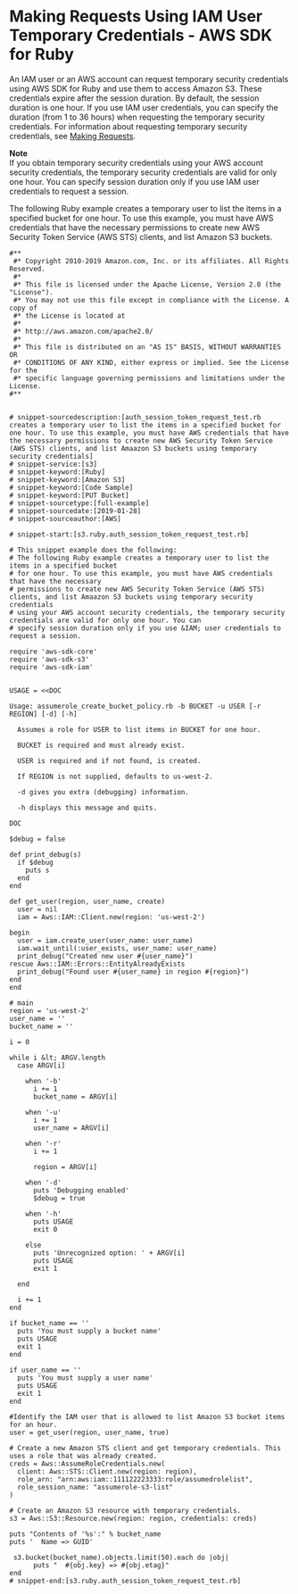 # Making Requests Using IAM User Temporary Credentials \- AWS SDK for Ruby<a name="AuthUsingTempSessionTokenRuby"></a>

An IAM user or an AWS account can request temporary security credentials using AWS SDK for Ruby and use them to access Amazon S3\. These credentials expire after the session duration\. By default, the session duration is one hour\. If you use IAM user credentials, you can specify the duration \(from 1 to 36 hours\) when requesting the temporary security credentials\. For information about requesting temporary security credentials, see [Making Requests](MakingRequests.md)\.

**Note**  
If you obtain temporary security credentials using your AWS account security credentials, the temporary security credentials are valid for only one hour\. You can specify session duration only if you use IAM user credentials to request a session\.

The following Ruby example creates a temporary user to list the items in a specified bucket for one hour\. To use this example, you must have AWS credentials that have the necessary permissions to create new AWS Security Token Service \(AWS STS\) clients, and list Amazon S3 buckets\.

```
#**
 #* Copyright 2010-2019 Amazon.com, Inc. or its affiliates. All Rights Reserved.
 #*
 #* This file is licensed under the Apache License, Version 2.0 (the "License").
 #* You may not use this file except in compliance with the License. A copy of
 #* the License is located at
 #*
 #* http://aws.amazon.com/apache2.0/
 #*
 #* This file is distributed on an "AS IS" BASIS, WITHOUT WARRANTIES OR
 #* CONDITIONS OF ANY KIND, either express or implied. See the License for the
 #* specific language governing permissions and limitations under the License.
#**


# snippet-sourcedescription:[auth_session_token_request_test.rb creates a temporary user to list the items in a specified bucket for one hour. To use this example, you must have AWS credentials that have the necessary permissions to create new AWS Security Token Service (AWS STS) clients, and list Amaazon S3 buckets using temporary security credentials] 
# snippet-service:[s3]
# snippet-keyword:[Ruby]
# snippet-keyword:[Amazon S3]
# snippet-keyword:[Code Sample]
# snippet-keyword:[PUT Bucket]
# snippet-sourcetype:[full-example]
# snippet-sourcedate:[2019-01-28]
# snippet-sourceauthor:[AWS]

# snippet-start:[s3.ruby.auth_session_token_request_test.rb]

# This snippet example does the following:
# The following Ruby example creates a temporary user to list the items in a specified bucket
# for one hour. To use this example, you must have AWS credentials that have the necessary
# permissions to create new AWS Security Token Service (AWS STS) clients, and list Amaazon S3 buckets using temporary security credentials 
# using your AWS account security credentials, the temporary security credentials are valid for only one hour. You can
# specify session duration only if you use &IAM; user credentials to request a session.

require 'aws-sdk-core'
require 'aws-sdk-s3'
require 'aws-sdk-iam'


USAGE = <<DOC

Usage: assumerole_create_bucket_policy.rb -b BUCKET -u USER [-r REGION] [-d] [-h]

  Assumes a role for USER to list items in BUCKET for one hour.

  BUCKET is required and must already exist.

  USER is required and if not found, is created.

  If REGION is not supplied, defaults to us-west-2.

  -d gives you extra (debugging) information.

  -h displays this message and quits.

DOC

$debug = false

def print_debug(s)
  if $debug
    puts s
  end
end

def get_user(region, user_name, create)
  user = nil
  iam = Aws::IAM::Client.new(region: 'us-west-2')
  
begin
  user = iam.create_user(user_name: user_name)
  iam.wait_until(:user_exists, user_name: user_name)
  print_debug("Created new user #{user_name}")
rescue Aws::IAM::Errors::EntityAlreadyExists
  print_debug("Found user #{user_name} in region #{region}")
end
end

# main
region = 'us-west-2'
user_name = ''
bucket_name = ''

i = 0

while i &lt; ARGV.length
  case ARGV[i]

    when '-b'
      i += 1
      bucket_name = ARGV[i]

    when '-u'
      i += 1
      user_name = ARGV[i]

    when '-r'
      i += 1

      region = ARGV[i]

    when '-d'
      puts 'Debugging enabled'
      $debug = true

    when '-h'
      puts USAGE
      exit 0

    else
      puts 'Unrecognized option: ' + ARGV[i]
      puts USAGE
      exit 1

  end

  i += 1
end

if bucket_name == ''
  puts 'You must supply a bucket name'
  puts USAGE
  exit 1
end

if user_name == ''
  puts 'You must supply a user name'
  puts USAGE
  exit 1
end

#Identify the IAM user that is allowed to list Amazon S3 bucket items for an hour.
user = get_user(region, user_name, true)

# Create a new Amazon STS client and get temporary credentials. This uses a role that was already created.
creds = Aws::AssumeRoleCredentials.new(
  client: Aws::STS::Client.new(region: region),
  role_arn: "arn:aws:iam::111122223333:role/assumedrolelist",
  role_session_name: "assumerole-s3-list"
)

# Create an Amazon S3 resource with temporary credentials.
s3 = Aws::S3::Resource.new(region: region, credentials: creds)

puts "Contents of '%s':" % bucket_name
puts '  Name => GUID'

 s3.bucket(bucket_name).objects.limit(50).each do |obj|
      puts "  #{obj.key} => #{obj.etag}"
end
# snippet-end:[s3.ruby.auth_session_token_request_test.rb]
```